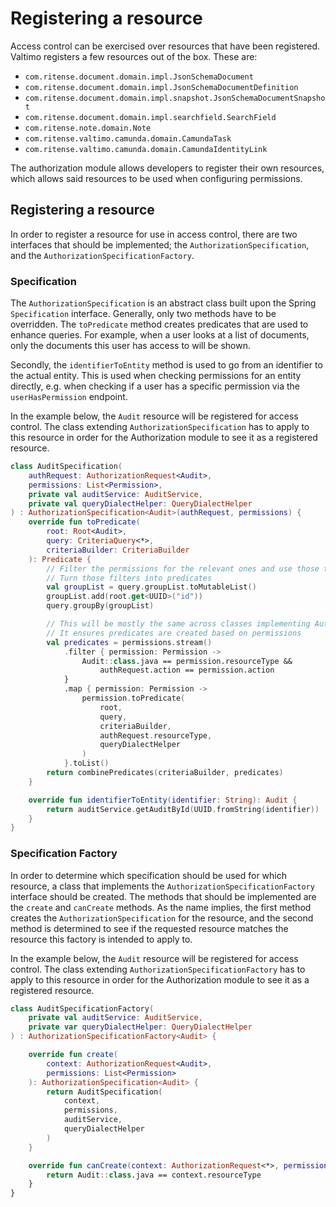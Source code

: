 # Registering a resource

Access control can be exercised over resources that have been registered. Valtimo registers a few resources out of 
the box. These are:
- `com.ritense.document.domain.impl.JsonSchemaDocument`
- `com.ritense.document.domain.impl.JsonSchemaDocumentDefinition`
- `com.ritense.document.domain.impl.snapshot.JsonSchemaDocumentSnapshot`
- `com.ritense.document.domain.impl.searchfield.SearchField`
- `com.ritense.note.domain.Note`
- `com.ritense.valtimo.camunda.domain.CamundaTask`
- `com.ritense.valtimo.camunda.domain.CamundaIdentityLink`

The authorization module allows developers to register their own resources, which allows said resources to be used when
configuring permissions.

## Registering a resource

In order to register a resource for use in access control, there are two interfaces that should be implemented; the
`AuthorizationSpecification`, and the `AuthorizationSpecificationFactory`.

### Specification
The `AuthorizationSpecification` is an abstract class built upon the Spring `Specification` interface. Generally, only
two methods have to be overridden. The `toPredicate` method creates predicates that are used to enhance queries. For
example, when a user looks at a list of documents, only the documents this user has access to will be shown.

Secondly, the `identifierToEntity` method is used to go from an identifier to the actual entity. This is used when
checking permissions for an entity directly, e.g. when checking if a user has a specific permission via the 
`userHasPermission` endpoint.

In the example below, the `Audit` resource will be registered for access control. The class extending 
`AuthorizationSpecification` has to apply to this resource in order for the Authorization module to see it as a
registered resource.

```kotlin
class AuditSpecification(
    authRequest: AuthorizationRequest<Audit>,
    permissions: List<Permission>,
    private val auditService: AuditService,
    private val queryDialectHelper: QueryDialectHelper
) : AuthorizationSpecification<Audit>(authRequest, permissions) {
    override fun toPredicate(
        root: Root<Audit>,
        query: CriteriaQuery<*>,
        criteriaBuilder: CriteriaBuilder
    ): Predicate {
        // Filter the permissions for the relevant ones and use those to  find the filters that are required
        // Turn those filters into predicates
        val groupList = query.groupList.toMutableList()
        groupList.add(root.get<UUID>("id"))
        query.groupBy(groupList)

        // This will be mostly the same across classes implementing AuthorizationSpecification
        // It ensures predicates are created based on permissions
        val predicates = permissions.stream()
            .filter { permission: Permission ->
                Audit::class.java == permission.resourceType &&
                    authRequest.action == permission.action
            }
            .map { permission: Permission ->
                permission.toPredicate(
                    root,
                    query,
                    criteriaBuilder,
                    authRequest.resourceType,
                    queryDialectHelper
                )
            }.toList()
        return combinePredicates(criteriaBuilder, predicates)
    }

    override fun identifierToEntity(identifier: String): Audit {
        return auditService.getAuditById(UUID.fromString(identifier))
    }
}
```

### Specification Factory

In order to determine which specification should be used for which resource, a class
that implements the `AuthorizationSpecificationFactory` interface should be created. The methods that should be
implemented are the `create` and `canCreate` methods. As the name implies, the first method creates the 
`AuthorizationSpecification` for the resource, and the second method is determined to see if the requested resource
matches the resource this factory is intended to apply to.

In the example below, the `Audit` resource will be registered for access control. The  class extending
`AuthorizationSpecificationFactory` has to apply to this resource in order for the Authorization module to see it as a
registered resource.

```kotlin
class AuditSpecificationFactory(
    private val auditService: AuditService,
    private var queryDialectHelper: QueryDialectHelper
) : AuthorizationSpecificationFactory<Audit> {

    override fun create(
        context: AuthorizationRequest<Audit>,
        permissions: List<Permission>
    ): AuthorizationSpecification<Audit> {
        return AuditSpecification(
            context,
            permissions,
            auditService,
            queryDialectHelper
        )
    }

    override fun canCreate(context: AuthorizationRequest<*>, permissions: List<Permission>): Boolean {
        return Audit::class.java == context.resourceType
    }
}
```
